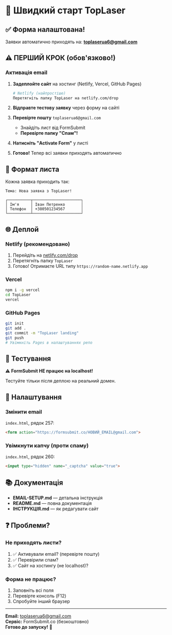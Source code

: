 # 🚀 Швидкий старт TopLaser

## ✅ Форма налаштована!

Заявки автоматично приходять на: **toplaserua6@gmail.com**

## ⚠️ ПЕРШИЙ КРОК (обов'язково!)

### Активація email

1. **Задеплойте сайт** на хостинг (Netlify, Vercel, GitHub Pages)
   
   ```bash
   # Netlify (найпростіше)
   Перетягніть папку TopLaser на netlify.com/drop
   ```

2. **Відправте тестову заявку** через форму на сайті

3. **Перевірте пошту** `toplaserua6@gmail.com`
   - Знайдіть лист від FormSubmit
   - **Перевірте папку "Спам"!**

4. **Натисніть "Activate Form"** у листі

5. **Готово!** Тепер всі заявки приходять автоматично

## 📧 Формат листа

Кожна заявка приходить так:

```
Тема: Нова заявка з TopLaser!

┌──────────┬─────────────────────┐
│ Ім'я     │ Іван Петренко       │
│ Телефон  │ +380501234567       │
└──────────┴─────────────────────┘
```

## 🌐 Деплой

### Netlify (рекомендовано)
1. Перейдіть на [netlify.com/drop](https://app.netlify.com/drop)
2. Перетягніть папку `TopLaser`
3. Готово! Отримаєте URL типу `https://random-name.netlify.app`

### Vercel
```bash
npm i -g vercel
cd TopLaser
vercel
```

### GitHub Pages
```bash
git init
git add .
git commit -m "TopLaser landing"
git push
# Увімкніть Pages в налаштуваннях репо
```

## 📱 Тестування

⚠️ **FormSubmit НЕ працює на localhost!**

Тестуйте тільки після деплою на реальний домен.

## 🔧 Налаштування

### Змінити email
`index.html`, рядок 257:
```html
<form action="https://formsubmit.co/НОВИЙ_EMAIL@gmail.com">
```

### Увімкнути капчу (проти спаму)
`index.html`, рядок 260:
```html
<input type="hidden" name="_captcha" value="true">
```

## 📚 Документація

- **EMAIL-SETUP.md** — детальна інструкція
- **README.md** — повна документація
- **ІНСТРУКЦІЯ.md** — як редагувати сайт

## ❓ Проблеми?

### Не приходять листи?
1. ✅ Активували email? (перевірте пошту)
2. ✅ Перевірили спам?
3. ✅ Сайт на хостингу (не localhost)?

### Форма не працює?
1. Заповніть всі поля
2. Перевірте консоль (F12)
3. Спробуйте інший браузер

---

**Email:** toplaserua6@gmail.com  
**Сервіс:** FormSubmit.co (безкоштовно)  
**Готово до запуску!** 🚀
